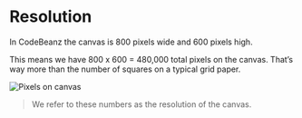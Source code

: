 # Resolution

In CodeBeanz the canvas is 800 pixels wide and 600 pixels high.

This means we have 800 x 600 = 480,000 total pixels on the canvas. That’s way more than the number of squares on a typical grid paper.

![Pixels on canvas](~/doc/img/canvas_size.png)

> We refer to these numbers as the resolution of the canvas.
